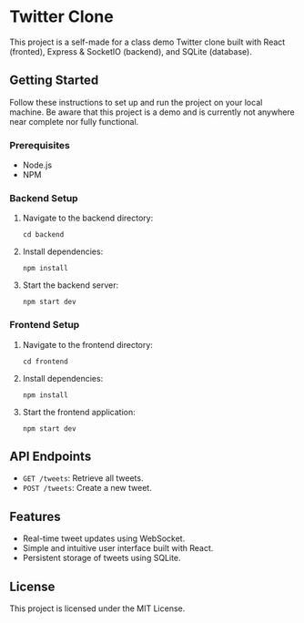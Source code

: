 # Twitter Clone

This project is a self-made for a class demo Twitter clone built with React (fronted), Express & SocketIO (backend), and SQLite (database).

## Getting Started

Follow these instructions to set up and run the project on your local machine.
Be aware that this project is a demo and is currently not anywhere near complete nor fully functional.

### Prerequisites

- Node.js
- NPM

### Backend Setup

1. Navigate to the backend directory:

   ```
   cd backend
   ```

2. Install dependencies:

   ```
   npm install
   ```

3. Start the backend server:
   ```
   npm start dev
   ```

### Frontend Setup

1. Navigate to the frontend directory:

   ```
   cd frontend
   ```

2. Install dependencies:

   ```
   npm install
   ```

3. Start the frontend application:
   ```
   npm start dev
   ```

## API Endpoints

- `GET /tweets`: Retrieve all tweets.
- `POST /tweets`: Create a new tweet.

## Features

- Real-time tweet updates using WebSocket.
- Simple and intuitive user interface built with React.
- Persistent storage of tweets using SQLite.

## License

This project is licensed under the MIT License.
